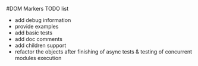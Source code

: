 #DOM Markers TODO list

* add debug information
* provide examples
* add basic tests
* add doc comments
* add children support
* refactor the objects after finishing of async tests & testing of concurrent modules execution
